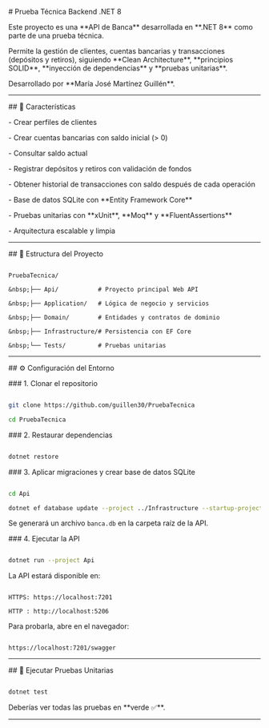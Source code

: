 \# Prueba Técnica Backend .NET 8



Este proyecto es una \*\*API de Banca\*\* desarrollada en \*\*.NET 8\*\* como parte de una prueba técnica.  

Permite la gestión de clientes, cuentas bancarias y transacciones (depósitos y retiros), siguiendo \*\*Clean Architecture\*\*, \*\*principios SOLID\*\*, \*\*inyección de dependencias\*\* y \*\*pruebas unitarias\*\*.



Desarrollado por \*\*María José Martínez Guillén\*\*.



---



\## 🚀 Características



\- Crear perfiles de clientes

\- Crear cuentas bancarias con saldo inicial (> 0)

\- Consultar saldo actual

\- Registrar depósitos y retiros con validación de fondos

\- Obtener historial de transacciones con saldo después de cada operación

\- Base de datos SQLite con \*\*Entity Framework Core\*\*

\- Pruebas unitarias con \*\*xUnit\*\*, \*\*Moq\*\* y \*\*FluentAssertions\*\*

\- Arquitectura escalable y limpia



---



\## 📂 Estructura del Proyecto



```

PruebaTecnica/

&nbsp;├── Api/           # Proyecto principal Web API

&nbsp;├── Application/   # Lógica de negocio y servicios

&nbsp;├── Domain/        # Entidades y contratos de dominio

&nbsp;├── Infrastructure/# Persistencia con EF Core

&nbsp;└── Tests/         # Pruebas unitarias

```



---



\## ⚙️ Configuración del Entorno



\### 1. Clonar el repositorio

```bash

git clone https://github.com/guillen30/PruebaTecnica

cd PruebaTecnica

```



\### 2. Restaurar dependencias

```bash

dotnet restore

```



\### 3. Aplicar migraciones y crear base de datos SQLite

```bash

cd Api

dotnet ef database update --project ../Infrastructure --startup-project .

```



Se generará un archivo `banca.db` en la carpeta raíz de la API.



\### 4. Ejecutar la API

```bash

dotnet run --project Api

```



La API estará disponible en:

```

HTTPS: https://localhost:7201

HTTP : http://localhost:5206

```



Para probarla, abre en el navegador:

```

https://localhost:7201/swagger

```



---



\## 🧪 Ejecutar Pruebas Unitarias

```bash

dotnet test

```



Deberías ver todas las pruebas en \*\*verde ✅\*\*.



---

